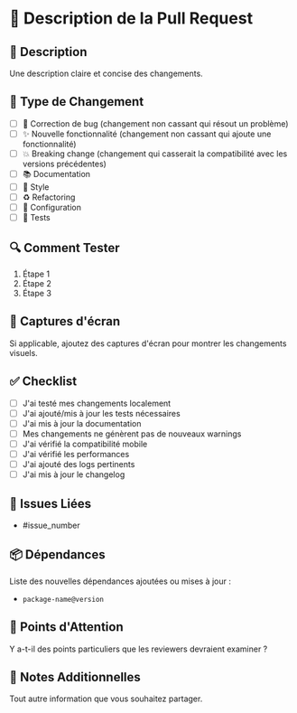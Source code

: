 # 🚀 Description de la Pull Request

## 📝 Description
Une description claire et concise des changements.

## 🎯 Type de Changement
- [ ] 🐛 Correction de bug (changement non cassant qui résout un problème)
- [ ] ✨ Nouvelle fonctionnalité (changement non cassant qui ajoute une fonctionnalité)
- [ ] 💥 Breaking change (changement qui casserait la compatibilité avec les versions précédentes)
- [ ] 📚 Documentation
- [ ] 🎨 Style
- [ ] ♻️ Refactoring
- [ ] 🔧 Configuration
- [ ] 🧪 Tests

## 🔍 Comment Tester
1. Étape 1
2. Étape 2
3. Étape 3

## 📸 Captures d'écran
Si applicable, ajoutez des captures d'écran pour montrer les changements visuels.

## ✅ Checklist
- [ ] J'ai testé mes changements localement
- [ ] J'ai ajouté/mis à jour les tests nécessaires
- [ ] J'ai mis à jour la documentation
- [ ] Mes changements ne génèrent pas de nouveaux warnings
- [ ] J'ai vérifié la compatibilité mobile
- [ ] J'ai vérifié les performances
- [ ] J'ai ajouté des logs pertinents
- [ ] J'ai mis à jour le changelog

## 🔗 Issues Liées
- #issue_number

## 📦 Dépendances
Liste des nouvelles dépendances ajoutées ou mises à jour :
- `package-name@version`

## 🚨 Points d'Attention
Y a-t-il des points particuliers que les reviewers devraient examiner ?

## 📝 Notes Additionnelles
Tout autre information que vous souhaitez partager. 